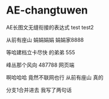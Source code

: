 # AE-changtuwen
AE长图文无缝衔接的表达式
test
test2

从前有座山
娟娟娟娟
娟娟家8888


等哈建档立卡尽快
的弟弟
555


峰丛那个风向
487788
网页端

啊哈哈哈
竟然不联网也行
从前有座山
真的


分支1合并进去
我写了两句话

